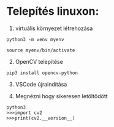 # Telepítés linuxon:
1. virtuális környezet létrehozása


```python3 -m venv myenv```


```source myenv/bin/activate```


2. OpenCV telepítése

   
```pip3 install opencv-python```



3. VSCode újraindítása


4. Megnézni hogy sikeresen letöltődött
```
python3
>>>import cv2
>>>print(cv2.__version__)
```
